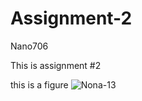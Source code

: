 # Assignment-2
Nano706


This is assignment #2

this is a figure 
![Nona-13](https://github.com/user-attachments/assets/166dbb68-475f-40b1-84e1-6d333a92bcf2)
